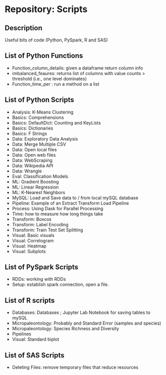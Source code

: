 # Repository: Scripts

## Description

Useful bits of code (Python, PySpark, R and SAS)

## List of Python **Functions**
* Function_column_details: given a dataframe return column info
* imbalanced_feaures: returns list of columns with value counts > threshold (i.e., one level dominates)
* Function_time_per : run a method on a list

## List of **Python** Scripts
* Analysis: K-Means Clustering
* Basics: Comprehensions
* Basics: DefaultDict: Counting and KeyLists
* Basics: Dictionaries
* Basics: F Strings
* Data: Exploratory Data Analysis
* Data: Merge Multiple CSV
* Data: Open local files
* Data: Open web files
* Data: WebScraping
* Data: Wikipedia API
* Data: Wrangle
* Eval: Classification Models
* ML: Gradient Boosting
* ML: Linear Regression
* ML: K-Nearest Neighbors
* MySQL: Load and Save data to / from local mySQL database
* Pipeline: Example of an Extract Transform Load Pipeline
* Process: Using Dask for Parallel Processing
* Time: how to measure how long things take
* Transform: Boxcox
* Transform: Label Encoding
* Transform: Train Test Set Splitting
* Visual: Basic visuals
* Visual: Correlogram
* Visual: Heatmap
* Visual: Subplots


## List of **PySpark** Scripts
* RDDs: working with RDDs
* Setup: establish spark connection, open a file.

## List of **R** scripts
* Databases: Databases ; Jupyter Lab Notebook for saving tables to mySQL
* Micropaleontology: Probably and Standard Error (samples and species)
* Micropaleontology: Species Richness and Diversity
* Pipelines
* Visual: Standard biplot

## List of **SAS** Scripts
* Deleting Files: remove temporary files that reduce resources
